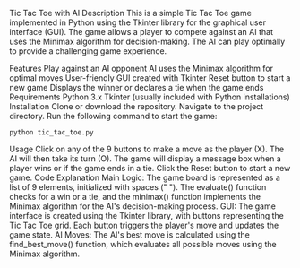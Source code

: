 Tic Tac Toe with AI
Description
This is a simple Tic Tac Toe game implemented in Python using the Tkinter library for the graphical user interface (GUI). The game allows a player to compete against an AI that uses the Minimax algorithm for decision-making. The AI can play optimally to provide a challenging game experience.

Features
Play against an AI opponent
AI uses the Minimax algorithm for optimal moves
User-friendly GUI created with Tkinter
Reset button to start a new game
Displays the winner or declares a tie when the game ends
Requirements
Python 3.x
Tkinter (usually included with Python installations)
Installation
Clone or download the repository.
Navigate to the project directory.
Run the following command to start the game:
```
python tic_tac_toe.py

```
Usage
Click on any of the 9 buttons to make a move as the player (X).
The AI will then take its turn (O).
The game will display a message box when a player wins or if the game ends in a tie.
Click the Reset button to start a new game.
Code Explanation
Main Logic: The game board is represented as a list of 9 elements, initialized with spaces (" "). The evaluate() function checks for a win or a tie, and the minimax() function implements the Minimax algorithm for the AI's decision-making process.
GUI: The game interface is created using the Tkinter library, with buttons representing the Tic Tac Toe grid. Each button triggers the player's move and updates the game state.
AI Moves: The AI's best move is calculated using the find_best_move() function, which evaluates all possible moves using the Minimax algorithm.
